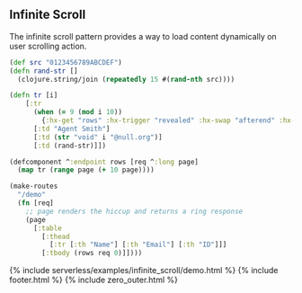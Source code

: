 ## Infinite Scroll

The infinite scroll pattern provides a way to load content dynamically on user scrolling action.

```clojure
(def src "0123456789ABCDEF")
(defn rand-str []
  (clojure.string/join (repeatedly 15 #(rand-nth src))))

(defn tr [i]
    [:tr
      (when (= 9 (mod i 10))
        {:hx-get "rows" :hx-trigger "revealed" :hx-swap "afterend" :hx-vals {:page (inc i)}})
      [:td "Agent Smith"]
      [:td (str "void" i "@null.org")]
      [:td (rand-str)]])

(defcomponent ^:endpoint rows [req ^:long page]
  (map tr (range page (+ 10 page))))

(make-routes
  "/demo"
  (fn [req]
    ;; page renders the hiccup and returns a ring response
    (page
      [:table
        [:thead
          [:tr [:th "Name"] [:th "Email"] [:th "ID"]]]
        [:tbody (rows req 0)]])))
```

{% include serverless/examples/infinite_scroll/demo.html %}
{% include footer.html %}
{% include zero_outer.html %}
